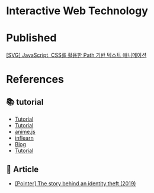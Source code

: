 # Interactive Web Technology


# Published
[[SVG] JavaScript, CSS를 활용한 Path 기반 텍스트 애니메이션](https://uiyoji-journal.tistory.com/57)

# References
## 📚 tutorial
- [Tutorial](https://www.youtube.com/watch?v=CZTCciHE72I)
- [Tutorial](https://www.youtube.com/watch?v=bfaPnlYE8Jo)
- [anime.js](https://animejs.com/)
- [inflearn](https://www.inflearn.com/course/bbc-%EC%9D%B8%ED%84%B0%EB%9E%99%ED%8B%B0%EB%B8%8C%EC%9B%B9-%ED%81%B4%EB%A1%A0#)
- [Blog](https://itadventure.tistory.com/133?category=728056)
- [Tutorial](https://www.youtube.com/watch?v=vJNVramny9k&t=918s)

## 📜 Article
- [[Pointer] The story behind an identity theft (2019)](https://pointer.kro-ncrv.nl/het-verhaal-achter-een-identiteitsroof#lang=en)


